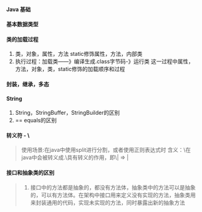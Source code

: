 #### Java 基础

#### 基本数据类型

#### 类的加载过程
1. 类，对象，属性，方法  static修饰属性，方法，内部类
2. 执行过程：加载类——》编译生成.class字节码-》运行类  这一过程中属性，方法，对象，类，static修饰的加载顺序和过程

#### 封装，继承，多态

#### String
1. String，StringBuffer，StringBuilder的区别
2. == equals的区别

#### 转义符 - \\

> 使用场景:在java中使用split进行分割，或者使用正则表达式时
> 含义：\\在java中会被转义成\.\具有转义的作用，即\\| => |

#### 接口和抽象类的区别 
> 1. 接口中的方法都是抽象的，都没有方法体，抽象类中的方法可以是抽象的，可以有方法体。在架构中接口用来定义没有实现的方法，抽象类用来封装通用的代码，实现未实现的方法，同时暴露出新的抽象方法